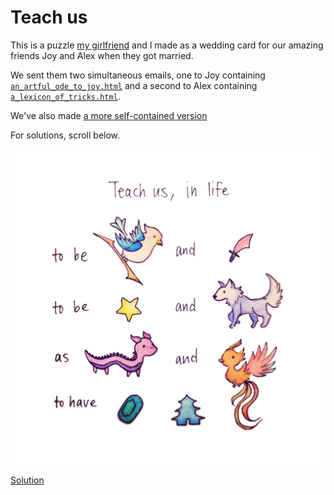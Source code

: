 # Teach us

This is a puzzle [my girlfriend](https://github.com/dragonaire) and I made as a wedding card for our amazing friends Joy and Alex when they got married.

We sent them two simultaneous emails, one to Joy containing [`an_artful_ode_to_joy.html`](https://teach-us.netlify.com/an_artful_ode_to_joy.html)
and a second to Alex containing [`a_lexicon_of_tricks.html`](https://teach-us.netlify.com/a_lexicon_of_tricks.html).

We've also made [a more self-contained version](https://teach-us.netlify.com/teach_us.html)

For solutions, scroll below.

![Teach us](images/teachus_white.png)

[Solution](https://teach-us.netlify.com/solution.html)

